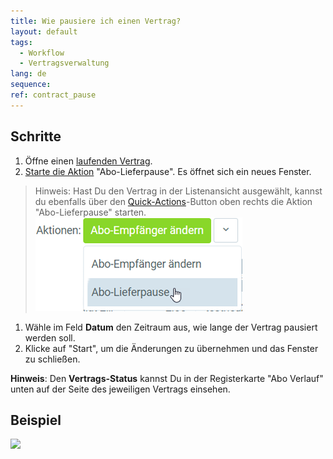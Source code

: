 ```yaml
---
title: Wie pausiere ich einen Vertrag?
layout: default
tags:
  - Workflow
  - Vertragsverwaltung
lang: de
sequence:
ref: contract_pause
---
```


## Schritte
1. Öffne einen [laufenden Vertrag](Vertrag_erfassen).
1. [Starte die Aktion](AktionStarten) "Abo-Lieferpause". Es öffnet sich ein neues Fenster.
 > Hinweis: Hast Du den Vertrag in der Listenansicht ausgewählt, kannst du ebenfalls über den [Quick-Actions](AktionStarten)-Button oben rechts die Aktion "Abo-Lieferpause" starten.<br>
 ![](assets/Abo_Lieferpause_button.png)

1. Wähle im Feld **Datum** den Zeitraum aus, wie lange der Vertrag pausiert werden soll.
1. Klicke auf "Start", um die Änderungen zu übernehmen und das Fenster zu schließen.

**Hinweis**: Den **Vertrags-Status** kannst Du in der Registerkarte "Abo Verlauf" unten auf der Seite des jeweiligen Vertrags einsehen.

## Beispiel
![](assets/Vertrag_Lieferpause_einstellen.gif)
